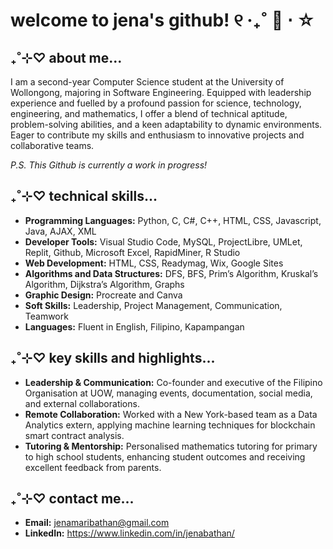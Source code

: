 # welcome to jena's github! ୧ ‧₊˚ 🍓 ⋅ ☆

## ₊˚⊹♡ about me...
I am a second-year Computer Science student at the University of Wollongong, majoring in Software Engineering. Equipped with leadership experience and fuelled by a profound passion for science, technology, engineering, and mathematics, I offer a blend of technical aptitude, problem-solving abilities, and a keen adaptability to dynamic environments. Eager to contribute my skills and enthusiasm to innovative projects and collaborative teams. 

*P.S. This Github is currently a work in progress!*

## ₊˚⊹♡ technical skills...
- **Programming Languages:** Python, C, C#, C++, HTML, CSS, Javascript, Java, AJAX, XML
- **Developer Tools:** Visual Studio Code, MySQL, ProjectLibre, UMLet, Replit, Github, Microsoft Excel, RapidMiner, R Studio
- **Web Development:** HTML, CSS, Readymag, Wix, Google Sites
- **Algorithms and Data Structures:** DFS, BFS, Prim’s Algorithm, Kruskal’s Algorithm, Dijkstra’s Algorithm, Graphs
- **Graphic Design:** Procreate and Canva
- **Soft Skills:** Leadership, Project Management, Communication, Teamwork
- **Languages:** Fluent in English, Filipino, Kapampangan

## ₊˚⊹♡ key skills and highlights...
- **Leadership & Communication:** Co-founder and executive of the Filipino Organisation at UOW, managing events, documentation, social media, and external collaborations.
- **Remote Collaboration:** Worked with a New York-based team as a Data Analytics extern, applying machine learning techniques for blockchain smart contract analysis.
- **Tutoring & Mentorship:** Personalised mathematics tutoring for primary to high school students, enhancing student outcomes and receiving excellent feedback from parents.

## ₊˚⊹♡ contact me...
- **Email:** jenamaribathan@gmail.com
- **LinkedIn:** https://www.linkedin.com/in/jenabathan/
